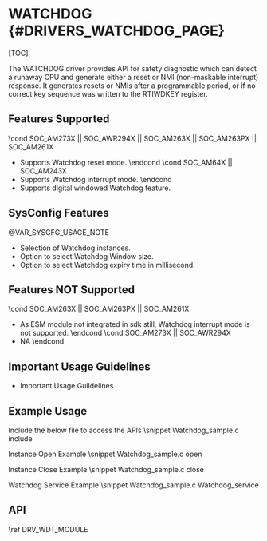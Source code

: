 # WATCHDOG {#DRIVERS_WATCHDOG_PAGE}

[TOC]

The WATCHDOG driver provides API for safety diagnostic which can detect a runaway CPU and
generate either a reset or NMI (non-maskable interrupt) response. It generates resets or NMIs after a
programmable period, or if no correct key sequence was written to the RTIWDKEY register.


## Features Supported
\cond SOC_AM273X || SOC_AWR294X || SOC_AM263X || SOC_AM263PX || SOC_AM261X
- Supports Watchdog reset mode.
\endcond
\cond SOC_AM64X || SOC_AM243X
- Supports Watchdog interrupt mode.
\endcond
- Supports digital windowed Watchdog feature.

## SysConfig Features

@VAR_SYSCFG_USAGE_NOTE

- Selection of Watchdog instances.
- Option to select Watchdog Window size.
- Option to select Watchdog expiry time in millisecond.

## Features NOT Supported
\cond SOC_AM263X || SOC_AM263PX || SOC_AM261X
- As ESM module not integrated in sdk still, Watchdog interrupt mode is not supported.
\endcond
\cond SOC_AM273X || SOC_AWR294X
- NA
\endcond

## Important Usage Guidelines

- Important Usage Guildelines

## Example Usage

Include the below file to access the APIs
\snippet Watchdog_sample.c include

Instance Open Example
\snippet Watchdog_sample.c open

Instance Close Example
\snippet Watchdog_sample.c close

Watchdog Service Example
\snippet Watchdog_sample.c Watchdog_service

## API

\ref DRV_WDT_MODULE
